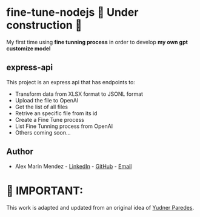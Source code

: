 # fine-tune-nodejs :construction: Under construction :construction:
My first time using **fine tunning process** in order to develop **my own gpt customize model**

## express-api
This project is an express api that has endpoints to:
* Transform data from XLSX format to JSONL format
* Upload the file to OpenAI
* Get the list of all files
* Retrive an specific file from its id
* Create a Fine Tune process
* List Fine Tunning process from OpenAI
* Others coming soon...

## Author
* Alex Marin Mendez - 
[LinkedIn](https://www.linkedin.com/in/alexmarinmendez/ "Author's LinkedIn profile") - 
[GitHub](https://github.com/alexmarinmendez "Author's GitHub profile") - [Email](alexmarinmendez@gmail.com "Author's email")

# :hammer: IMPORTANT: 
This work is adapted and updated from an original idea of [Yudner Paredes](https://github.com/Yudner). 
